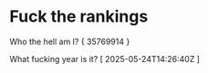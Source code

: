 # Fuck the rankings

Who the hell am I?
{ 35769914 }

What fucking year is it?
[ 2025-05-24T14:26:40Z ]

